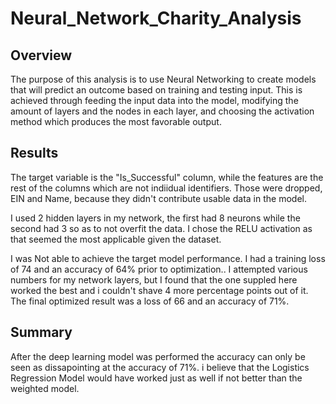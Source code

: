 # Neural_Network_Charity_Analysis

## Overview

The purpose of this analysis is to use Neural Networking to create models that will predict an outcome based on training and testing input. 
This is achieved through feeding the input data into the model, modifying the amount of layers and the nodes in each layer, and choosing the 
activation method which produces the most favorable output.


## Results

The target variable is the "Is_Successful" column, while the features are the rest of the columns which are not indiidual identifiers. 
Those were dropped, EIN and Name, because they didn't contribute usable data in the model.

I used 2 hidden layers in my network, the first had 8 neurons while the second had 3 so as to not overfit the data. I chose the RELU 
activation as that seemed the most applicable given the dataset.

I was Not able to achieve the target model performance. I had a training loss of 74 and an accuracy of 64% prior to optimization.. I attempted 
various numbers for my network layers, but I found that the one suppled here worked the best and i couldn't shave 4 more percentage points out of it. 
The final optimized result was a loss of 66 and an accuracy of 71%.


## Summary 

After the deep learning model was performed the accuracy can only be seen as dissapointing at the accuracy of 71%. i believe that the Logistics Regression Model 
would have worked just as well if not better than the weighted model.